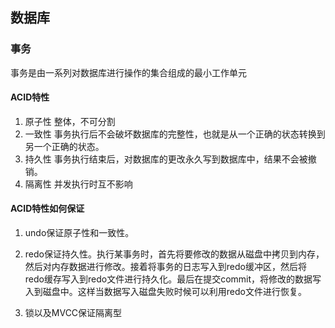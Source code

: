 ## 数据库
 
### 事务
事务是由一系列对数据库进行操作的集合组成的最小工作单元

#### ACID特性

1. 原子性 整体，不可分割
2. 一致性 事务执行后不会破坏数据库的完整性，也就是从一个正确的状态转换到另一个正确的状态。
3. 持久性 事务执行结束后，对数据库的更改永久写到数据库中，结果不会被撤销。
4. 隔离性 并发执行时互不影响

#### ACID特性如何保证

1. undo保证原子性和一致性。 

2. redo保证持久性。执行某事务时，首先将要修改的数据从磁盘中拷贝到内存，然后对内存数据进行修改。接着将事务的日志写入到redo缓冲区，然后将redo缓存写入到redo文件进行持久化。最后在提交commit，将修改的数据写入到磁盘中。这样当数据写入磁盘失败时候可以利用redo文件进行恢复。

3. 锁以及MVCC保证隔离型